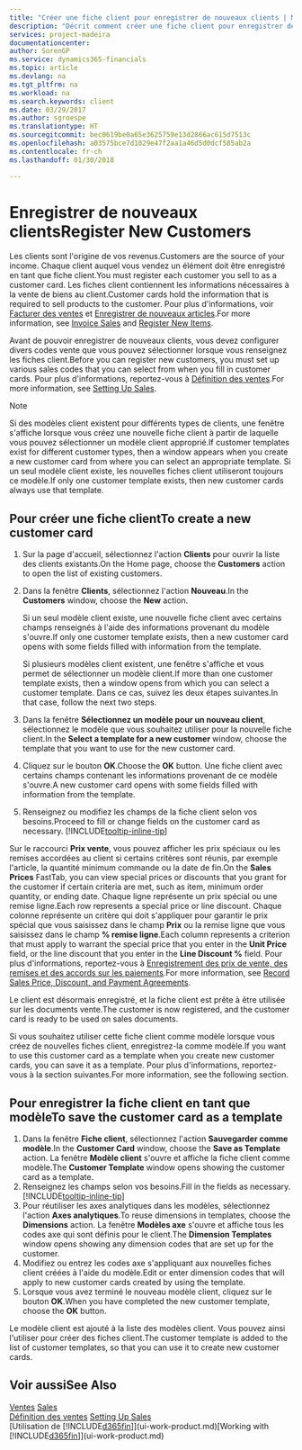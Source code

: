 ```yaml
---
title: "Créer une fiche client pour enregistrer de nouveaux clients | Microsoft Docs"
description: "Décrit comment créer une fiche client pour enregistrer des informations sur chaque nouveau client ou client auquel vous vendez."
services: project-madeira
documentationcenter: 
author: SorenGP
ms.service: dynamics365-financials
ms.topic: article
ms.devlang: na
ms.tgt_pltfrm: na
ms.workload: na
ms.search.keywords: client
ms.date: 03/29/2017
ms.author: sgroespe
ms.translationtype: HT
ms.sourcegitcommit: bec0619be0a65e3625759e13d2866ac615d7513c
ms.openlocfilehash: a03575bce7d1029e47f2aa1a46d5d0dcf585ab2a
ms.contentlocale: fr-ch
ms.lasthandoff: 01/30/2018

---
```

# <a name="register-new-customers"></a><span data-ttu-id="6643c-103">Enregistrer de nouveaux clients</span><span class="sxs-lookup"><span data-stu-id="6643c-103">Register New Customers</span></span>
<span data-ttu-id="6643c-104">Les clients sont l'origine de vos revenus.</span><span class="sxs-lookup"><span data-stu-id="6643c-104">Customers are the source of your income.</span></span> <span data-ttu-id="6643c-105">Chaque client auquel vous vendez un élément doit être enregistré en tant que fiche client.</span><span class="sxs-lookup"><span data-stu-id="6643c-105">You must register each customer you sell to as a customer card.</span></span> <span data-ttu-id="6643c-106">Les fiches client contiennent les informations nécessaires à la vente de biens au client.</span><span class="sxs-lookup"><span data-stu-id="6643c-106">Customer cards hold the information that is required to sell products to the customer.</span></span> <span data-ttu-id="6643c-107">Pour plus d'informations, voir [Facturer des ventes](sales-how-invoice-sales.md) et [Enregistrer de nouveaux articles](inventory-how-register-new-items.md).</span><span class="sxs-lookup"><span data-stu-id="6643c-107">For more information, see [Invoice Sales](sales-how-invoice-sales.md) and [Register New Items](inventory-how-register-new-items.md).</span></span>  

<span data-ttu-id="6643c-108">Avant de pouvoir enregistrer de nouveaux clients, vous devez configurer divers codes vente que vous pouvez sélectionner lorsque vous renseignez les fiches client.</span><span class="sxs-lookup"><span data-stu-id="6643c-108">Before you can register new customers, you must set up various sales codes that you can select from when you fill in customer cards.</span></span> <span data-ttu-id="6643c-109">Pour plus d'informations, reportez-vous à [Définition des ventes](sales-setup-sales.md).</span><span class="sxs-lookup"><span data-stu-id="6643c-109">For more information, see [Setting Up Sales](sales-setup-sales.md).</span></span>

> [!NOTE]  
>   <span data-ttu-id="6643c-110">Si des modèles client existent pour différents types de clients, une fenêtre s'affiche lorsque vous créez une nouvelle fiche client à partir de laquelle vous pouvez sélectionner un modèle client approprié.</span><span class="sxs-lookup"><span data-stu-id="6643c-110">If customer templates exist for different customer types, then a window appears when you create a new customer card from where you can select an appropriate template.</span></span> <span data-ttu-id="6643c-111">Si un seul modèle client existe, les nouvelles fiches client utiliseront toujours ce modèle.</span><span class="sxs-lookup"><span data-stu-id="6643c-111">If only one customer template exists, then new customer cards always use that template.</span></span>

## <a name="to-create-a-new-customer-card"></a><span data-ttu-id="6643c-112">Pour créer une fiche client</span><span class="sxs-lookup"><span data-stu-id="6643c-112">To create a new customer card</span></span>
1. <span data-ttu-id="6643c-113">Sur la page d'accueil, sélectionnez l'action **Clients** pour ouvrir la liste des clients existants.</span><span class="sxs-lookup"><span data-stu-id="6643c-113">On the Home page, choose the **Customers** action to open the list of existing customers.</span></span>  
2. <span data-ttu-id="6643c-114">Dans la fenêtre **Clients**, sélectionnez l'action **Nouveau**.</span><span class="sxs-lookup"><span data-stu-id="6643c-114">In the **Customers** window, choose the **New** action.</span></span>

    <span data-ttu-id="6643c-115">Si un seul modèle client existe, une nouvelle fiche client avec certains champs renseignés à l'aide des informations provenant du modèle s'ouvre.</span><span class="sxs-lookup"><span data-stu-id="6643c-115">If only one customer template exists, then a new customer card opens with some fields filled with information from the template.</span></span>

    <span data-ttu-id="6643c-116">Si plusieurs modèles client existent, une fenêtre s'affiche et vous permet de sélectionner un modèle client.</span><span class="sxs-lookup"><span data-stu-id="6643c-116">If more than one customer template exists, then a window opens from which you can select a customer template.</span></span> <span data-ttu-id="6643c-117">Dans ce cas, suivez les deux étapes suivantes.</span><span class="sxs-lookup"><span data-stu-id="6643c-117">In that case, follow the next two steps.</span></span>
3. <span data-ttu-id="6643c-118">Dans la fenêtre **Sélectionnez un modèle pour un nouveau client**, sélectionnez le modèle que vous souhaitez utiliser pour la nouvelle fiche client.</span><span class="sxs-lookup"><span data-stu-id="6643c-118">In the **Select a template for a new customer** window, choose the template that you want to use for the new customer card.</span></span>
4. <span data-ttu-id="6643c-119">Cliquez sur le bouton **OK**.</span><span class="sxs-lookup"><span data-stu-id="6643c-119">Choose the **OK** button.</span></span> <span data-ttu-id="6643c-120">Une fiche client avec certains champs contenant les informations provenant de ce modèle s'ouvre.</span><span class="sxs-lookup"><span data-stu-id="6643c-120">A new customer card opens with some fields filled with information from the template.</span></span>  
5. <span data-ttu-id="6643c-121">Renseignez ou modifiez les champs de la fiche client selon vos besoins.</span><span class="sxs-lookup"><span data-stu-id="6643c-121">Proceed to fill or change fields on the customer card as necessary.</span></span> [!INCLUDE[tooltip-inline-tip](includes/tooltip-inline-tip_md.md)]

<span data-ttu-id="6643c-122">Sur le raccourci **Prix vente**, vous pouvez afficher les prix spéciaux ou les remises accordées au client si certains critères sont réunis, par exemple l'article, la quantité minimum commande ou la date de fin.</span><span class="sxs-lookup"><span data-stu-id="6643c-122">On the **Sales Prices** FastTab, you can view special prices or discounts that you grant for the customer if certain criteria are met, such as item, minimum order quantity, or ending date.</span></span> <span data-ttu-id="6643c-123">Chaque ligne représente un prix spécial ou une remise ligne.</span><span class="sxs-lookup"><span data-stu-id="6643c-123">Each row represents a special price or line discount.</span></span> <span data-ttu-id="6643c-124">Chaque colonne représente un critère qui doit s'appliquer pour garantir le prix spécial que vous saisissez dans le champ **Prix** ou la remise ligne que vous saisissez dans le champ **% remise ligne**.</span><span class="sxs-lookup"><span data-stu-id="6643c-124">Each column represents a criterion that must apply to warrant the special price that you enter in the **Unit Price** field, or the line discount that you enter in the **Line Discount %** field.</span></span> <span data-ttu-id="6643c-125">Pour plus d'informations, reportez-vous à [Enregistrement des prix de vente, des remises et des accords sur les paiements](sales-how-record-sales-price-discount-payment-agreements.md).</span><span class="sxs-lookup"><span data-stu-id="6643c-125">For more information, see [Record Sales Price, Discount, and Payment Agreements](sales-how-record-sales-price-discount-payment-agreements.md).</span></span>

<span data-ttu-id="6643c-126">Le client est désormais enregistré, et la fiche client est prête à être utilisée sur les documents vente.</span><span class="sxs-lookup"><span data-stu-id="6643c-126">The customer is now registered, and the customer card is ready to be used on sales documents.</span></span>

<span data-ttu-id="6643c-127">Si vous souhaitez utiliser cette fiche client comme modèle lorsque vous créez de nouvelles fiches client, enregistrez-la comme modèle.</span><span class="sxs-lookup"><span data-stu-id="6643c-127">If you want to use this customer card as a template when you create new customer cards, you can save it as a template.</span></span> <span data-ttu-id="6643c-128">Pour plus d'informations, reportez-vous à la section suivantes.</span><span class="sxs-lookup"><span data-stu-id="6643c-128">For more information, see the following section.</span></span>

## <a name="to-save-the-customer-card-as-a-template"></a><span data-ttu-id="6643c-129">Pour enregistrer la fiche client en tant que modèle</span><span class="sxs-lookup"><span data-stu-id="6643c-129">To save the customer card as a template</span></span>
1. <span data-ttu-id="6643c-130">Dans la fenêtre **Fiche client**, sélectionnez l'action **Sauvegarder comme modèle**.</span><span class="sxs-lookup"><span data-stu-id="6643c-130">In the **Customer Card** window, choose the **Save as Template** action.</span></span> <span data-ttu-id="6643c-131">La fenêtre **Modèle client** s'ouvre et affiche la fiche client comme modèle.</span><span class="sxs-lookup"><span data-stu-id="6643c-131">The **Customer Template** window opens showing the customer card as a template.</span></span>
2. <span data-ttu-id="6643c-132">Renseignez les champs selon vos besoins.</span><span class="sxs-lookup"><span data-stu-id="6643c-132">Fill in the fields as necessary.</span></span> [!INCLUDE[tooltip-inline-tip](includes/tooltip-inline-tip_md.md)]
3. <span data-ttu-id="6643c-133">Pour réutiliser les axes analytiques dans les modèles, sélectionnez l'action **Axes analytiques**.</span><span class="sxs-lookup"><span data-stu-id="6643c-133">To reuse dimensions in templates, choose the **Dimensions** action.</span></span> <span data-ttu-id="6643c-134">La fenêtre **Modèles axe** s'ouvre et affiche tous les codes axe qui sont définis pour le client.</span><span class="sxs-lookup"><span data-stu-id="6643c-134">The **Dimension Templates** window opens showing any dimension codes that are set up for the customer.</span></span>
4. <span data-ttu-id="6643c-135">Modifiez ou entrez les codes axe s'appliquant aux nouvelles fiches client créées à l'aide du modèle.</span><span class="sxs-lookup"><span data-stu-id="6643c-135">Edit or enter dimension codes that will apply to new customer cards created by using the template.</span></span>  
5. <span data-ttu-id="6643c-136">Lorsque vous avez terminé le nouveau modèle client, cliquez sur le bouton **OK**.</span><span class="sxs-lookup"><span data-stu-id="6643c-136">When you have completed the new customer template, choose the **OK** button.</span></span>

<span data-ttu-id="6643c-137">Le modèle client est ajouté à la liste des modèles client. Vous pouvez ainsi l'utiliser pour créer des fiches client.</span><span class="sxs-lookup"><span data-stu-id="6643c-137">The customer template is added to the list of customer templates, so that you can use it to create new customer cards.</span></span>

## <a name="see-also"></a><span data-ttu-id="6643c-138">Voir aussi</span><span class="sxs-lookup"><span data-stu-id="6643c-138">See Also</span></span>
<span data-ttu-id="6643c-139">[Ventes](sales-manage-sales.md)  </span><span class="sxs-lookup"><span data-stu-id="6643c-139">[Sales](sales-manage-sales.md)  </span></span>  
<span data-ttu-id="6643c-140">[Définition des ventes](sales-setup-sales.md)  </span><span class="sxs-lookup"><span data-stu-id="6643c-140">[Setting Up Sales](sales-setup-sales.md)  </span></span>  
<span data-ttu-id="6643c-141">[Utilisation de [!INCLUDE[d365fin](includes/d365fin_md.md)]](ui-work-product.md)</span><span class="sxs-lookup"><span data-stu-id="6643c-141">[Working with [!INCLUDE[d365fin](includes/d365fin_md.md)]](ui-work-product.md)</span></span>

